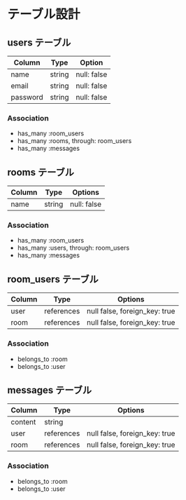# テーブル設計

## users テーブル

| Column    | Type    | Option      |
| --------  | ------  | ----------  |
| name      | string  | null: false |
| email     | string  | null: false |
| password  | string  | null: false |

### Association

- has_many :room_users
- has_many :rooms, through: room_users
- has_many :messages

## rooms テーブル

| Column  | Type    | Options     |
| ------  | ------  | ----------  |
| name    | string  | null: false |

### Association

- has_many :room_users
- has_many :users, through: room_users
- has_many :messages

## room_users テーブル

| Column  | Type        | Options                         |
| ------  | ----------  | -----------------------------   |
| user    | references  | null false, foreign_key: true   |
| room    | references  | null false, foreign_key: true   |

### Association

- belongs_to :room
- belongs_to :user

## messages テーブル

| Column  | Type        | Options                         |
| ------  | ----------  | -----------------------------   |
| content | string      |
| user    | references  | null false, foreign_key: true   |
| room    | references  | null false, foreign_key: true   |

### Association

- belongs_to :room
- belongs_to :user
